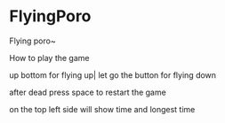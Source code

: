 # FlyingPoro
Flying poro~

How to play the game

up bottom for flying up|
let go the button for flying down

after dead press space to restart the game

on the top left side will show time and longest time
